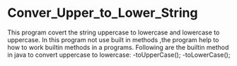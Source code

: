 # Conver_Upper_to_Lower_String
This program covert the string  uppercase to lowercase and lowercase to uppercase.
In this program not use built in methods ,the program help to how to work builtin methods in a programs.
Following are the builtin method in java to convert uppercase to lowercase:
  -toUpperCase();
  -toLowerCase();
